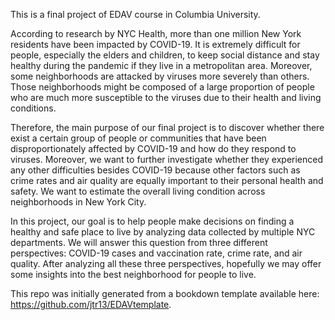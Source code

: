 This is a final project of EDAV course in Columbia University.

According to research by NYC Health, more than one million New York residents have been impacted by COVID-19. It is extremely difficult for people, especially the elders and children, to keep social distance and stay healthy during the pandemic if they live in a metropolitan area. Moreover, some neighborhoods are attacked by viruses more severely than others. Those neighborhoods might be composed of a large proportion of people who are much more susceptible to the viruses due to their health and living conditions.

Therefore, the main purpose of our final project is to discover whether there exist a certain group of people or communities that have been disproportionately affected by COVID-19 and how do they respond to viruses. Moreover, we want to further investigate whether they experienced any other difficulties besides COVID-19 because other factors such as crime rates and air quality are equally important to their personal health and safety. We want to estimate the overall living condition across neighborhoods in New York City.

In this project, our goal is to help people make decisions on finding a healthy and safe place to live by analyzing data collected by multiple NYC departments. We will answer this question from three different perspectives: COVID-19 cases and vaccination rate, crime rate, and air quality. After analyzing all these three perspectives, hopefully we may offer some insights into the best neighborhood for people to live.


This repo was initially generated from a bookdown template available here: https://github.com/jtr13/EDAVtemplate.